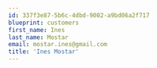 ```yaml
---
id: 337f3e87-5b6c-4dbd-9002-a9bd06a2f717
blueprint: customers
first_name: Ines
last_name: Mostar
email: mostar.ines@gmail.com
title: 'Ines Mostar'
---
```

